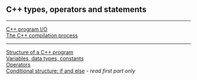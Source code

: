 ## C++ types, operators and statements
---

[C++ program I/O](https://www.ntu.edu.sg/home/ehchua/programming/cpp/images/IOstreams.png)<br>
[The C++ compilation process](http://faculty.cs.niu.edu/~mcmahon/CS241/Notes/compile.html)<br>

---

[Structure of a C++ program](http://people.scs.carleton.ca/~dehne/projects/cpp-doc/tutorial/tut1-1.html)<br>
[Variables, data types, constants](http://people.scs.carleton.ca/~dehne/projects/cpp-doc/tutorial/tut1-2.html)<br>
[Operators](http://people.scs.carleton.ca/~dehne/projects/cpp-doc/tutorial/tut1-3.html)<br>
[Conditional structure: if and else](http://people.scs.carleton.ca/~dehne/projects/cpp-doc/tutorial/tut2-1.html) - _read first part only_
